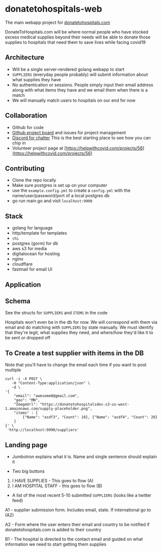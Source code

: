 # donatetohospitals-web
The main webapp project for [donatetohospitals.com](https://donatetohospitals.com)

DonateToHospitals.com will be where normal people who have stocked excess medical supplies beyond their needs will be able to donate those supplies to hospitals that need them to save lives while facing covid19

Architecture
-
- Will be a single server-rendered golang webapp to start
- `SUPPLIERS` (everyday people probably) will submit information about what supplies they have
- No authentication or sessions. People simply input their email address along with what items they have and we email them when there is a match
- We will manually match users to hospitals on our end for now

Collaboration
- 
- Github for code
- [Github project board](https://github.com/donatetohospitals/donatetohospitals-web/projects/1) and issues for project management
- [Discord for chatter](https://discord.gg/tbAmwZR) This is the best starting place to see how you can chip in
- Volunteer project page at [https://helpwithcovid.com/projects/56](https://helpwithcovid.com/projects/56)

Contributing
- 
- Clone the repo locally
- Make sure postgres is set up on your computer
- use the `example.config.yml` to create a `config.yml` with the name/user/password/port of a local postgres db
- go run main.go and visit `localhost:9990`

Stack
- 
- golang for language
- http/template for templates
- `chi`
- postgres (gorm) for db
- aws s3 for media
- digitalocean for hosting
- nginx
- cloudflare
- fastmail for email UI

Application
-

Schema
-
See the structs for `SUPPLIERS` and `ITEMS` in the code

Hospitals won't even be in the db for now. We will correspond with them via email and do matching with `SUPPLIERS` by state manually. 
We must identify that they're legit, what supplies they need, and where/how they'd like it to be sent or dropped off 

To Create a test supplier with items in the DB
-
Note that you'll have to change the email each time if you want to post multiple
```
curl -i -X POST \
   -H "Content-Type:application/json" \
   -d \
'{
	"email": "awesome8@gmail.com",
	"geo": "MN",
	"ImageUrl": "https://donatetohospitalsdev.s3-us-west-1.amazonaws.com/supply-placeholder.png",
	"items" : [
		{"Name": "asdf3", "Count": 10}, {"Name": "asdf4", "Count": 20}	
	]
}' \
 'http://localhost:9990/suppliers'

```

Landing page
 -
- Jumbotron explains what it is. Name and single sentence should explain it

- Two big buttons
1. I HAVE SUPPLIES - This goes to flow (A)
2. I AM HOSPITAL STAFF - this goes to flow (B)

- A list of the most recent 5-10 submitted `SUPPLIERS` (looks like a twitter feed)

A1 - supplier submission form. Includes email, state. If international go to (A2)

A2 - Form where the user enters their email and country to be notified if donatetohospitals.com is 
added to their country

B1 - The hospital is directed to the contact email and guided on what information we need to start getting them supplies 